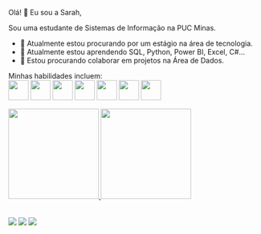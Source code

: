 Olá! 👋 Eu sou a Sarah,

Sou uma estudante de Sistemas de Informação na PUC Minas.

- 🔭 Atualmente estou procurando por um estágio na área de tecnologia.
- 🌱 Atualmente estou aprendendo SQL, Python, Power BI, Excel, C#...
- 👯 Estou procurando colaborar em projetos na Área de Dados.

Minhas habilidades incluem:
<br>
<img loading="lazy" src="https://cdn.jsdelivr.net/gh/devicons/devicon@latest/icons/csharp/csharp-original.svg" width="40" height="40"/>
<img loading="lazy" src="https://cdn.jsdelivr.net/gh/devicons/devicon@latest/icons/anaconda/anaconda-original.svg" width="40" height="40"/>
<img loading="lazy" src="https://cdn.jsdelivr.net/gh/devicons/devicon@latest/icons/mysql/mysql-original.svg" width="40" height="40"/>
<img loading="lazy" src="https://cdn.jsdelivr.net/gh/devicons/devicon@latest/icons/python/python-original.svg" width="40" height="40"/>
 <img loading="lazy" src="https://cdn.jsdelivr.net/gh/devicons/devicon@latest/icons/javascript/javascript-original.svg" width="40" height="40"/>
 <img loading="lazy" src="https://cdn.jsdelivr.net/gh/devicons/devicon@latest/icons/html5/html5-original.svg" width="40" height="40"/>
 <img loading="lazy" src="https://cdn.jsdelivr.net/gh/devicons/devicon@latest/icons/css3/css3-original.svg" width="40" height="40"/>
          
<div>
<a href="https://github.com/sarahcscode">
<img loading="lazy" height="180em" src="https://github-readme-stats.vercel.app/api/top-langs/?username=sarahcscode&layout=compact&langs_count=7&theme=dracula"/>
<img loading="lazy" height="180em" src="https://github-readme-stats.vercel.app/api?username=sarahcscode&show_icons=true&theme=dracula&include_all_commits=true&count_private=true"/>
</div>
<br>
<br>
<div>
<a href="https://www.instagram.com/sarahcscode/" target="_blank"><img loading="lazy" src="https://img.shields.io/badge/-Instagram-%23E4405F?style=for-the-badge&logo=instagram&logoColor=white" target="_blank"></a>
<a href = "sarahcstss@gmail.com"><img loading="lazy" src="https://img.shields.io/badge/Gmail-D14836?style=for-the-badge&logo=gmail&logoColor=white" target="_blank"></a>
<a href="https://www.linkedin.com/in/sarahcesarmartins/" target="_blank"><img loading="lazy" src="https://img.shields.io/badge/-LinkedIn-%230077B5?style=for-the-badge&logo=linkedin&logoColor=white" target="_blank"></a>   
</div>
